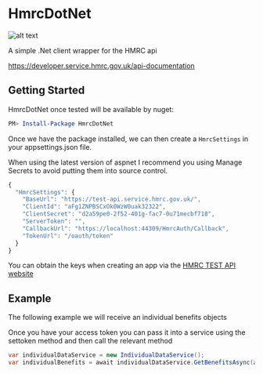 # HmrcDotNet

![alt text](https://github.com/markogrady/HmrcDotNet/blob/master/src/HmrcDotNet.Web/wwwroot/images/HMRCWrapper.png "LOGO")

A simple .Net client wrapper for the HMRC api

https://developer.service.hmrc.gov.uk/api-documentation

## Getting Started

HmrcDotNet once tested will be available by nuget:

```powershell
PM> Install-Package HmrcDotNet
```

Once we have the package installed, we can then create a `HmrcSettings` in your appsettings.json file.

When using the latest version of aspnet I recommend you using Manage Secrets to avoid putting them into source control.
```javascript
{
  "HmrcSettings": {
    "BaseUrl": "https://test-api.service.hmrc.gov.uk/",
    "ClientId": "aFg1ZNPBSCxOk0WzW0uak32322",
    "ClientSecret": "d2a59pe0-2f52-401g-fac7-0u71mecbf718",
    "ServerToken": "",
    "CallbackUrl": "https://localhost:44309/HmrcAuth/Callback",
    "TokenUrl": "/oauth/token"
  }
}
```

You can obtain the keys when creating an app via the [HMRC TEST API website](https://developer.service.hmrc.gov.uk/developer/applications)

## Example

The following example we will receive an individual benefits objects

Once you have your access token you can pass it into a service using the settoken method and then call the relevant method
```csharp
var individualDataService = new IndividualDataService();
var individualBenefits = await individualDataService.GetBenefitsAsync(authToken.AccessToken,"2234567890", "2017-18");
```
